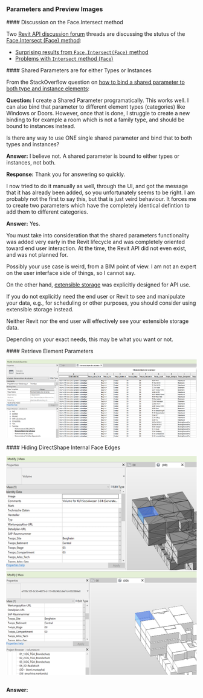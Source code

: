 <head>
<meta http-equiv="Content-Type" content="text/html; charset=utf-8">
<link rel="stylesheet" type="text/css" href="bc.css">
<script src="https://cdn.rawgit.com/google/code-prettify/master/loader/run_prettify.js" type="text/javascript"></script>
</head>

<!---


twitter:

Parameters and preview images in the #RevitAPI @AutodeskForge @AutodeskRevit #bim #DynamoBim #ForgeDevCon 

&ndash; 
...


linkedin:


#bim #DynamoBim #ForgeDevCon #Revit #API #IFC #SDK #AI #VisualStudio #Autodesk #AEC #adsk

the [Revit API discussion forum](http://forums.autodesk.com/t5/revit-api-forum/bd-p/160) thread

<p style="font-size: 80%; font-style:italic"></p>

-->

### Parameters and Preview Images


####<a name="2"></a> Discussion on the Face.Intersect method

Two [Revit API discussion forum](http://forums.autodesk.com/t5/revit-api-forum/bd-p/160) threads are discussing the stutus of
the [Face.Intersect  (Face) method](https://www.revitapidocs.com/2020/91f650a2-bb95-650b-7c00-d431fa613753.htm):

- [Surprising results from `Face.Intersect(Face)` method](https://forums.autodesk.com/t5/revit-api-forum/surprising-results-from-face-intersect-face-method/m-p/8992586)
- [Problems with `Intersect` method (`Face`)](https://forums.autodesk.com/t5/revit-api-forum/problems-with-intersect-method-face/m-p/8992566)

####<a name="3"></a> Shared Parameters are for either Types or Instances

From the StackOverflow question
on [how to bind a shared parameter to both type and instance elements](https://stackoverflow.com/questions/57653886/how-to-bind-a-shared-parameter-to-elements-of-both-type-and-instance):

**Question:** I create a Shared Parameter programatically. This works well. I can also bind that parameter to different element types (categories) like Windows or Doors. However, once that is done, I struggle to create a new binding to for example a room which is not a family type, and should be bound to instances instead.

Is there any way to use ONE single shared parameter and bind that to both types and instances?

**Answer:** I believe not. A shared parameter is bound to either types or instances, not both.

**Response:** Thank you for answering so quickly.

I now tried to do it manually as well, through the UI, and got the message that it has already been added, so you unfortunately seems to be right. I am probably not the first to say this, but that is just veird behaviour. It forces me to create two parameters which have the completely identical defintion to add them to different categories.

**Answer:** Yes.

You must take into consideration that the shared parameters functionality was added very early in the Revit lifecycle and was completely oriented toward end user interaction. At the time, the Revit API did not even exist, and was not planned for.

Possibly your use case is weird, from a BIM point of view. I am not an expert on the user interface side of things, so I cannot say.

On the other hand, [extensible storage](http://thebuildingcoder.typepad.com/blog/about-the-author.html#5.23) was explicitly designed for API use.

If you do not explicitly need the end user or Revit to see and manipulate your data, e.g., for scheduling or other purposes, you should consider using extensible storage instead.

Neither Revit nor the end user will effectively see your extensible storage data.

Depending on your exact needs, this may be what you want or not.

####<a name="4"></a> Retrieve Element Parameters

<center>
<img src="img/pl_directshape_parameters.png" alt="DirectShape parameters">  <!-- width="100" -->
</center>

####<a name="4"></a> Hiding DirectShape Internal Face Edges

<center>
<img src="img/pl_volume_directshape.png" alt="DirectShape internal face edges">  <!-- width="100" -->
</center>

<center>
<img src="img/pl_volume_dynamo.png" alt="Dynamo volumes">  <!-- width="100" -->
</center>

<pre class="code">
</pre>

**Answer:** 


